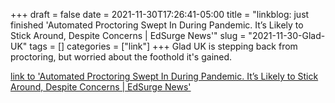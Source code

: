 +++draft = falsedate = 2021-11-30T17:26:41-05:00title = "linkblog: just finished 'Automated Proctoring Swept In During Pandemic. It’s Likely to Stick Around, Despite Concerns | EdSurge News'"slug = "2021-11-30-Glad-UK"tags = []categories = ["link"]+++Glad UK is stepping back from proctoring, but worried about the foothold it's gained. [link to 'Automated Proctoring Swept In During Pandemic. It’s Likely to Stick Around, Despite Concerns | EdSurge News'](https://www.edsurge.com/news/2021-11-19-automated-proctoring-swept-in-during-pandemic-it-s-likely-to-stick-around-despite-concerns)